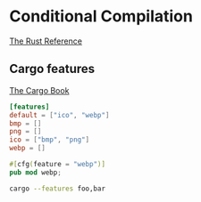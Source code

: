 # Conditional Compilation
[The Rust Reference](https://doc.rust-lang.org/reference/conditional-compilation.html)

## Cargo features
[The Cargo Book](https://doc.rust-lang.org/cargo/reference/features.html)

```toml
[features]
default = ["ico", "webp"]
bmp = []
png = []
ico = ["bmp", "png"]
webp = []
```

```rust
#[cfg(feature = "webp")]
pub mod webp;
```

```sh
cargo --features foo,bar
```